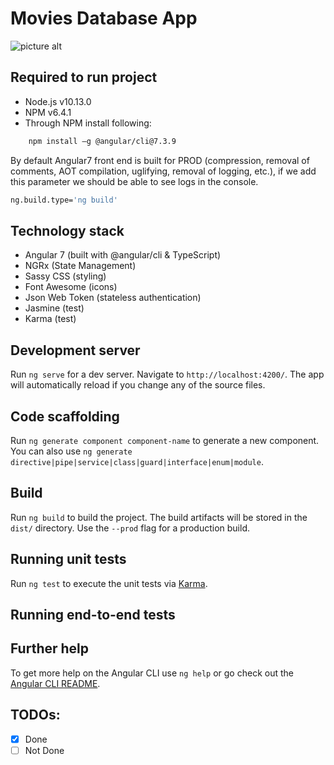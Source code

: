 # Movies Database App
![picture alt](/doc/images/ui_showcase.PNG?raw=true "moviesapp")

## Required to run project
* Node.js v10.13.0
* NPM v6.4.1
* Through NPM install following:
```sh
	npm install –g @angular/cli@7.3.9
```

By default Angular7 front end is built for PROD (compression, removal of comments, AOT compilation, uglifying, removal of logging, etc.), if we add this parameter we should be able to see logs in the console.
```sh
ng.build.type='ng build'
```

## Technology stack
* Angular 7 (built with @angular/cli & TypeScript)
* NGRx (State Management)
* Sassy CSS (styling)
* Font Awesome (icons)
* Json Web Token (stateless authentication)
* Jasmine (test)
* Karma (test)


## Development server

Run `ng serve` for a dev server. Navigate to `http://localhost:4200/`. The app will automatically reload if you change any of the source files.

## Code scaffolding

Run `ng generate component component-name` to generate a new component. You can also use `ng generate directive|pipe|service|class|guard|interface|enum|module`.

## Build

Run `ng build` to build the project. The build artifacts will be stored in the `dist/` directory. Use the `--prod` flag for a production build.

## Running unit tests

Run `ng test` to execute the unit tests via [Karma](https://karma-runner.github.io).

## Running end-to-end tests


## Further help

To get more help on the Angular CLI use `ng help` or go check out the [Angular CLI README](https://github.com/angular/angular-cli/blob/master/README.md).


## TODOs:
- [x] Done
- [ ] Not Done
